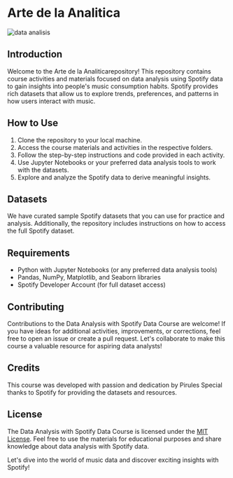 # Arte de la Analitica

![data analisis](https://github.com/Pirules/Arte_Analitica/assets/47407743/c6ef2bc8-c679-4bae-9887-396b4c0a643f)


## Introduction

Welcome to the Arte de la Analiticarepository! This repository contains course activities and materials focused on data analysis using Spotify data to gain insights into people's music consumption habits. Spotify provides rich datasets that allow us to explore trends, preferences, and patterns in how users interact with music.


## How to Use

1. Clone the repository to your local machine.
2. Access the course materials and activities in the respective folders.
3. Follow the step-by-step instructions and code provided in each activity.
4. Use Jupyter Notebooks or your preferred data analysis tools to work with the datasets.
5. Explore and analyze the Spotify data to derive meaningful insights.

## Datasets

We have curated sample Spotify datasets that you can use for practice and analysis. Additionally, the repository includes instructions on how to access the full Spotify dataset.

## Requirements

- Python with Jupyter Notebooks (or any preferred data analysis tools)
- Pandas, NumPy, Matplotlib, and Seaborn libraries
- Spotify Developer Account (for full dataset access)

## Contributing

Contributions to the Data Analysis with Spotify Data Course are welcome! If you have ideas for additional activities, improvements, or corrections, feel free to open an issue or create a pull request. Let's collaborate to make this course a valuable resource for aspiring data analysts!

## Credits

This course was developed with passion and dedication by Pirules Special thanks to Spotify for providing the datasets and resources.

## License

The Data Analysis with Spotify Data Course is licensed under the [MIT License](LICENSE). Feel free to use the materials for educational purposes and share knowledge about data analysis with Spotify data.

Let's dive into the world of music data and discover exciting insights with Spotify!
